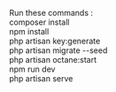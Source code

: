 Run these commands :<br />
                    composer install <br/>
                    npm install <br />
                    php artisan key:generate <br />
                    php artisan migrate --seed <br />
                    php artisan octane:start <br />
                    npm run dev <br />
                    php artisan serve <br />
                   
